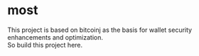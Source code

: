 # most
This project is based on bitcoinj as the basis for wallet security enhancements and optimization.	
So build this project here.

